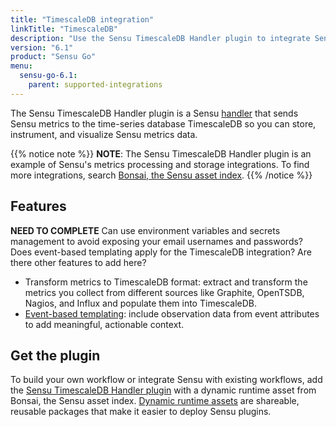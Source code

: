 ```yaml
---
title: "TimescaleDB integration"
linkTitle: "TimescaleDB"
description: "Use the Sensu TimescaleDB Handler plugin to integrate Sensu with your existing TimescaleDB workflows. Read about the features of Sensu's TimescaleDB integration and learn how to get the plugin."
version: "6.1"
product: "Sensu Go"
menu: 
  sensu-go-6.1:
    parent: supported-integrations
---
```


The Sensu TimescaleDB Handler plugin is a Sensu [handler][1] that sends Sensu metrics to the time-series database TimescaleDB so you can store, instrument, and visualize Sensu metrics data.

{{% notice note %}}
**NOTE**: The Sensu TimescaleDB Handler plugin is an example of Sensu's metrics processing and storage integrations.
To find more integrations, search [Bonsai, the Sensu asset index](https://bonsai.sensu.io/).
{{% /notice %}}

## Features

**NEED TO COMPLETE** Can use environment variables and secrets management to avoid exposing your email usernames and passwords? Does event-based templating apply for the TimescaleDB integration? Are there other features to add here?

- Transform metrics to TimescaleDB format: extract and transform the metrics you collect from different sources like Graphite, OpenTSDB, Nagios, and Influx and populate them into TimescaleDB.
- [Event-based templating][2]: include observation data from event attributes to add meaningful, actionable context.

## Get the plugin

To build your own workflow or integrate Sensu with existing workflows, add the [Sensu TimescaleDB Handler plugin][4] with a dynamic runtime asset from Bonsai, the Sensu asset index.
[Dynamic runtime assets][5] are shareable, reusable packages that make it easier to deploy Sensu plugins.


[1]: ../../../observability-pipeline/observe-process/handlers/
[2]: ../../../observability-pipeline/observe-process/handler-templates/
[4]: https://bonsai.sensu.io/assets/sensu/sensu-timescaledb-handler
[5]: ../../assets/
